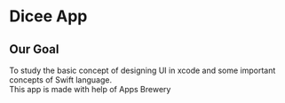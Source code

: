 # Dicee App

## Our Goal

To study the basic concept of designing UI in xcode and some important concepts of Swift language.  
This app is made with help of Apps Brewery
